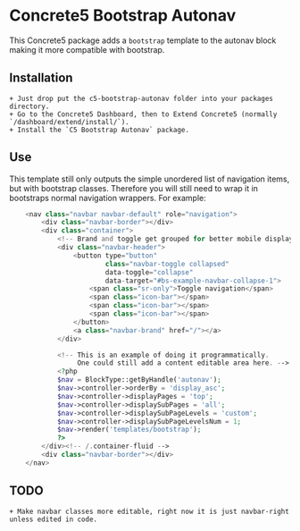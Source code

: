 # Concrete5 Bootstrap Autonav

This Concrete5 package adds a `bootstrap` template to the autonav block making it more compatible with bootstrap.

## Installation

    + Just drop put the c5-bootstrap-autonav folder into your packages directory.
    + Go to the Concrete5 Dashboard, then to Extend Concrete5 (normally `/dashboard/extend/install/`).
    + Install the `C5 Bootstrap Autonav` package.

## Use

This template still only outputs the simple unordered list of navigation items, but with bootstrap classes. Therefore you will still need to wrap it in bootstraps normal navigation wrappers. For example:

```php
    <nav class="navbar navbar-default" role="navigation">
        <div class="navbar-border"></div>
        <div class="container">
            <!-- Brand and toggle get grouped for better mobile display -->
            <div class="navbar-header">
                <button type="button"
                        class="navbar-toggle collapsed"
                        data-toggle="collapse"
                        data-target="#bs-example-navbar-collapse-1">
                    <span class="sr-only">Toggle navigation</span>
                    <span class="icon-bar"></span>
                    <span class="icon-bar"></span>
                    <span class="icon-bar"></span>
                </button>
                <a class="navbar-brand" href="/"></a>
            </div>

            <!-- This is an example of doing it programmatically.
                 One could still add a content editable area here. -->
            <?php
            $nav = BlockType::getByHandle('autonav');
            $nav->controller->orderBy = 'display_asc';
            $nav->controller->displayPages = 'top';
            $nav->controller->displaySubPages = 'all';
            $nav->controller->displaySubPageLevels = 'custom';
            $nav->controller->displaySubPageLevelsNum = 1;
            $nav->render('templates/bootstrap');
            ?>
        </div><!-- /.container-fluid -->
        <div class="navbar-border"></div>
    </nav>
```

## TODO

    + Make navbar classes more editable, right now it is just navbar-right unless edited in code.
